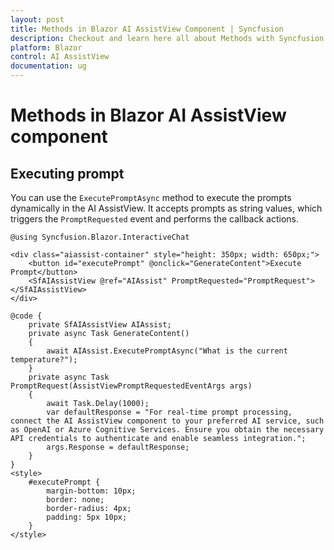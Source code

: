 ```yaml
---
layout: post
title: Methods in Blazor AI AssistView Component | Syncfusion
description: Checkout and learn here all about Methods with Syncfusion Blazor AI AssistView component in Blazor Server App and Blazor WebAssembly App.
platform: Blazor
control: AI AssistView
documentation: ug
---
```


# Methods in Blazor AI AssistView component

## Executing prompt

You can use the `ExecutePromptAsync` method to execute the prompts dynamically in the AI AssistView. It accepts prompts as string values, which triggers the `PromptRequested` event and performs the callback actions.

```cshtml
@using Syncfusion.Blazor.InteractiveChat

<div class="aiassist-container" style="height: 350px; width: 650px;">
    <button id="executePrompt" @onclick="GenerateContent">Execute Prompt</button>
    <SfAIAssistView @ref="AIAssist" PromptRequested="PromptRequest"></SfAIAssistView>
</div>

@code {
    private SfAIAssistView AIAssist;
    private async Task GenerateContent()
    {
        await AIAssist.ExecutePromptAsync("What is the current temperature?");
    }
    private async Task PromptRequest(AssistViewPromptRequestedEventArgs args)
    {
        await Task.Delay(1000);
        var defaultResponse = "For real-time prompt processing, connect the AI AssistView component to your preferred AI service, such as OpenAI or Azure Cognitive Services. Ensure you obtain the necessary API credentials to authenticate and enable seamless integration.";
        args.Response = defaultResponse;
    }
}
<style>
    #executePrompt {
        margin-bottom: 10px;
        border: none;
        border-radius: 4px;
        padding: 5px 10px;
    }
</style>
```